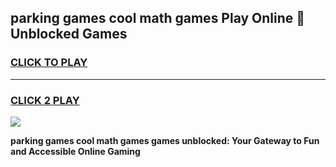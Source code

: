 
## parking games cool math games Play Online 👋 Unblocked Games
<h3>
<a href="https://news.freeplayer.one?title=parking_games_cool_math_games&ref=17CMG">CLICK TO PLAY</a></h3>
<hr>

<h3>
<a href="https://news.freeplayer.one?title=parking_games_cool_math_games&ref=17CMG">CLICK 2 PLAY</a>
  
</h3>

<a href="https://news.freeplayer.one?title=parking_games_cool_math_games&ref=17CMG/"><img src="https://clearcache.store/games.png"></a>


**parking games cool math games games unblocked: Your Gateway to Fun and Accessible Online Gaming**
